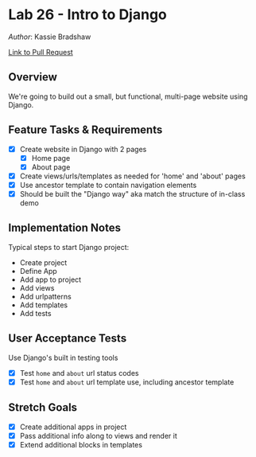 # Lab 26 - Intro to Django

*Author*: Kassie Bradshaw

[Link to Pull Request](https://github.com/kassiebradshaw/django-lab/pull/1)

## Overview

We're going to build out a small, but functional, multi-page website using Django.

## Feature Tasks & Requirements

* [x] Create website in Django with 2 pages
  * [x] Home page
  * [x] About page

* [x] Create views/urls/templates as needed for 'home' and 'about' pages
* [x] Use ancestor template to contain navigation elements
* [x] Should be built the "Django way" aka match the structure of in-class demo

## Implementation Notes

Typical steps to start Django project:

* Create project
* Define App
* Add app to project
* Add views
* Add urlpatterns
* Add templates
* Add tests

## User Acceptance Tests

Use Django's built in testing tools

* [x] Test `home` and `about` url status codes
* [x] Test `home` and `about` url template use, including ancestor template

## Stretch Goals

* [x] Create additional apps in project
* [x] Pass additional info along to views and render it
* [x] Extend additional blocks in templates
